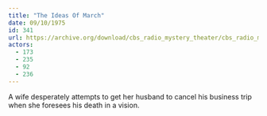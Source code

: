 ```yaml
---
title: "The Ideas Of March"
date: 09/10/1975
id: 341
url: https://archive.org/download/cbs_radio_mystery_theater/cbs_radio_mystery_theater-0301-0350.zip/cbs_radio_mystery_theater-0301-0350%2Fcbsrmt_0341_the_ideas_of_march.mp3
actors:
  - 173
  - 235
  - 92
  - 236
---
```

A wife desperately attempts to get her husband to cancel his business trip when she foresees his death in a vision.